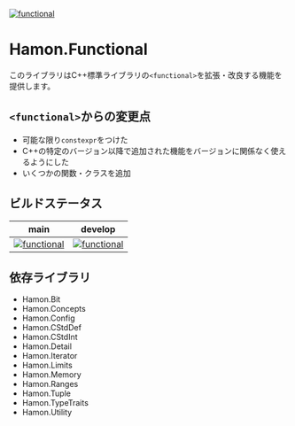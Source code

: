 ﻿[![functional](https://github.com/shibainuudon/HamonCore/actions/workflows/functional.yml/badge.svg)](https://github.com/shibainuudon/HamonCore/actions/workflows/functional.yml)

# Hamon.Functional

このライブラリはC++標準ライブラリの`<functional>`を拡張・改良する機能を提供します。

## `<functional>`からの変更点

* 可能な限り`constexpr`をつけた
* C++の特定のバージョン以降で追加された機能をバージョンに関係なく使えるようにした
* いくつかの関数・クラスを追加

## ビルドステータス

| main | develop |
| ---- | ------- |
|[![functional](https://github.com/shibainuudon/HamonCore/actions/workflows/functional.yml/badge.svg?branch=main)](https://github.com/shibainuudon/HamonCore/actions/workflows/functional.yml)|[![functional](https://github.com/shibainuudon/HamonCore/actions/workflows/functional.yml/badge.svg?branch=develop)](https://github.com/shibainuudon/HamonCore/actions/workflows/functional.yml)|

## 依存ライブラリ

* Hamon.Bit
* Hamon.Concepts
* Hamon.Config
* Hamon.CStdDef
* Hamon.CStdInt
* Hamon.Detail
* Hamon.Iterator
* Hamon.Limits
* Hamon.Memory
* Hamon.Ranges
* Hamon.Tuple
* Hamon.TypeTraits
* Hamon.Utility

